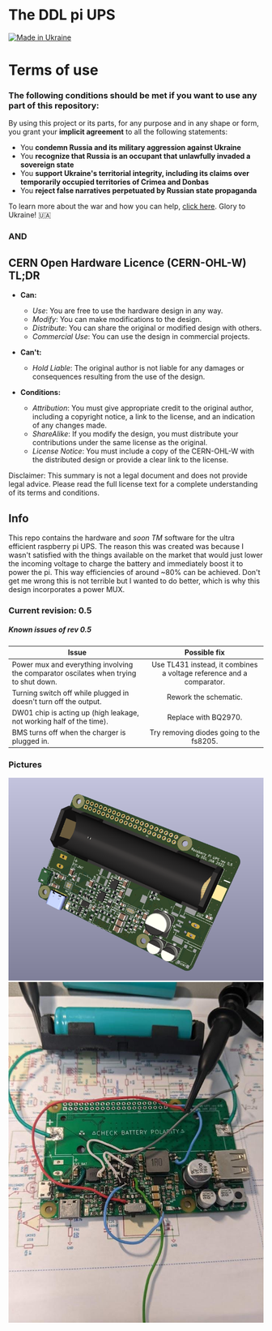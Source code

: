 # The DDL pi UPS
[![Made in Ukraine](https://img.shields.io/badge/made_in-ukraine-ffd700.svg?labelColor=0057b7)](https://vshymanskyy.github.io/StandWithUkraine)

# Terms of use
### The following conditions should be met if you want to use any part of this repository:

By using this project or its parts, for any purpose and in any shape or form, you grant your **implicit agreement** to all the following statements:

- You **condemn Russia and its military aggression against Ukraine**
- You **recognize that Russia is an occupant that unlawfully invaded a sovereign state**
- You **support Ukraine's territorial integrity, including its claims over temporarily occupied territories of Crimea and Donbas**
- You **reject false narratives perpetuated by Russian state propaganda**

To learn more about the war and how you can help, [click here](https://u24.gov.ua/). Glory to Ukraine! 🇺🇦

### AND

## CERN Open Hardware Licence (CERN-OHL-W) TL;DR

- **Can:**
  - *Use*: You are free to use the hardware design in any way.
  - *Modify*: You can make modifications to the design.
  - *Distribute*: You can share the original or modified design with others.
  - *Commercial Use*: You can use the design in commercial projects.

- **Can't:**
  - *Hold Liable*: The original author is not liable for any damages or consequences resulting from the use of the design.

- **Conditions:**
  - *Attribution*: You must give appropriate credit to the original author, including a copyright notice, a link to the license, and an indication of any changes made.
  - *ShareAlike*: If you modify the design, you must distribute your contributions under the same license as the original.
  - *License Notice*: You must include a copy of the CERN-OHL-W with the distributed design or provide a clear link to the license.

Disclaimer: This summary is not a legal document and does not provide legal advice. Please read the full license text for a complete understanding of its terms and conditions.

## Info

This repo contains the hardware and *soon TM* software for the ultra efficient raspberry pi UPS.
The reason this was created was because I wasn't satisfied with the things available on the market
that would just lower the incoming voltage to charge the battery and immediately boost it to power the pi. This way efficiencies of around ~80% can be achieved. Don't get me wrong this is not terrible but I wanted to do better, which is why this design incorporates a power MUX.

### Current revision: 0.5

##### Known issues of rev 0.5

| Issue  | Possible fix |
| ------------- |:-------------:|
| Power mux and everything involving the comparator oscilates when trying to shut down. | Use TL431 instead, it combines a voltage reference and a comparator. |
| Turning switch off while plugged in doesn't turn off the output. | Rework the schematic. |
| DW01 chip is acting up (high leakage, not working half of the time). | Replace with BQ2970. |
| BMS turns off when the charger is plugged in. | Try removing diodes going to the fs8205. |

### Pictures
![3D render](https://github.com/diminDDL/PiUPS/blob/main/assets/3D.png)
![Photo in development](https://github.com/diminDDL/PiUPS/blob/main/assets/dev.jpg)
